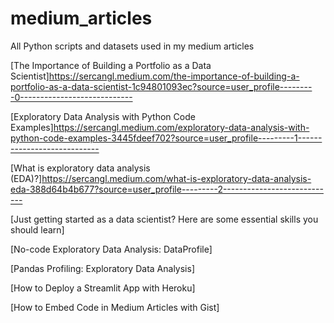 # medium_articles
All Python scripts and datasets used in my medium articles

[The Importance of Building a Portfolio as a Data Scientist]https://sercangl.medium.com/the-importance-of-building-a-portfolio-as-a-data-scientist-1c94801093ec?source=user_profile---------0----------------------------

[Exploratory Data Analysis with Python Code Examples]https://sercangl.medium.com/exploratory-data-analysis-with-python-code-examples-3445fdeef702?source=user_profile---------1----------------------------

[What is exploratory data analysis (EDA)?]https://sercangl.medium.com/what-is-exploratory-data-analysis-eda-388d64b4b677?source=user_profile---------2----------------------------

[Just getting started as a data scientist? Here are some essential skills you should learn]

[No-code Exploratory Data Analysis: DataProfile]

[Pandas Profiling: Exploratory Data Analysis]

[How to Deploy a Streamlit App with Heroku]

[How to Embed Code in Medium Articles with Gist]
